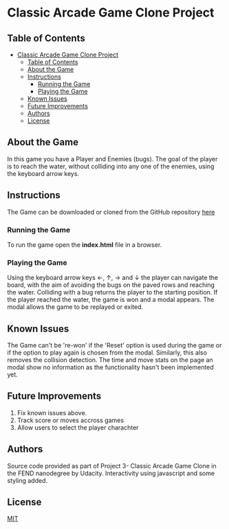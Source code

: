 # Classic Arcade Game Clone Project

## Table of Contents
- [Classic Arcade Game Clone Project](#classic-arcade-game-clone-project)
  - [Table of Contents](#table-of-contents)
  - [About the Game](#about-the-game)
  - [Instructions](#instructions)
    - [Running the Game](#running-the-game)
    - [Playing the Game](#playing-the-game)
  - [Known Issues](#known-issues)
  - [Future Improvements](#future-improvements)
  - [Authors](#authors)
  - [License](#license)

## About the Game

In this game you have a Player and Enemies (bugs). The goal of the player is to reach the water, without colliding into any one of the enemies, using the keyboard arrow keys.

## Instructions

The Game can be downloaded or cloned from the GitHub repository [here](https://github.com/moltengraffiti/frontend-nanodegree-arcade-game)

### Running the Game

To run the game open the **index.html** file in a browser.

### Playing the Game

Using the keyboard arrow keys &larr;, &uarr;, &rarr; and &darr; the player can navigate the board, with the aim of avoiding the bugs on the paved rows and reaching the water. Colliding with a bug returns the player to the starting position. If the player reached the water, the game is won and a modal appears. The modal allows the game to be replayed or exited.

## Known Issues

The Game can't be 're-won' if the 'Reset' option is used during the game or if the option to play again is chosen from the modal. Similarly, this also removes the collision detection.
The time and move stats on the page an modal show no information as the functionality hasn't been implemented yet.

## Future Improvements

1. Fix known issues above.
2. Track score or moves accross games
3. Allow users to select the player charachter

## Authors

Source code provided as part of Project 3- Classic Arcade Game Clone in the FEND nanodegree by Udacity. Interactivity using javascript and some styling added.

## License

[MIT](https://choosealicense.com/licenses/mit/)
